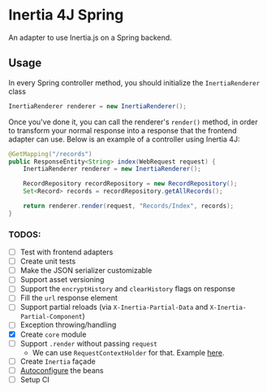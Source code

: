 # Inertia 4J Spring

An adapter to use Inertia.js on a Spring backend.

## Usage

In every Spring controller method, you should initialize the `InertiaRenderer` class

```java
InertiaRenderer renderer = new InertiaRenderer();
```

Once you've done it, you can call the renderer's `render()` method, in order to transform your normal response into a response that the frontend adapter can use. Below is an example of a controller using Inertia 4J:

```java
@GetMapping("/records")
public ResponseEntity<String> index(WebRequest request) {
    InertiaRenderer renderer = new InertiaRenderer();

    RecordRepository recordRepository = new RecordRepository();
    Set<Record> records = recordRepository.getAllRecords();

    return renderer.render(request, "Records/Index", records);
}
```

### TODOS:

- [ ] Test with frontend adapters
- [ ] Create unit tests
- [ ] Make the JSON serializer customizable
- [ ] Support asset versioning
- [ ] Support the `encryptHistory` and `clearHistory` flags on response
- [ ] Fill the `url` response element
- [ ] Support partial reloads (via `X-Inertia-Partial-Data` and `X-Inertia-Partial-Component`)
- [ ] Exception throwing/handling
- [x] Create `core` module
- [ ] Support `.render` without passing `request` 
    * We can use `RequestContextHolder` for that. Example [here](https://dzone.com/articles/quick-tip-spring-rest-utility).
- [ ] Create `Inertia` façade 
- [ ] [Autoconfigure](https://www.baeldung.com/spring-boot-custom-auto-configuration) the beans
- [ ] Setup CI